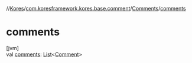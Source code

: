 //[Kores](../../../index.md)/[com.koresframework.kores.base.comment](../index.md)/[Comments](index.md)/[comments](comments.md)

# comments

[jvm]\
val [comments](comments.md): [List](https://kotlinlang.org/api/latest/jvm/stdlib/kotlin.collections/-list/index.html)<[Comment](../-comment/index.md)>
